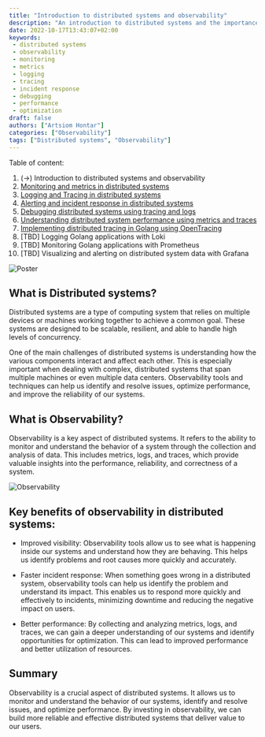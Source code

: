 ```yaml
---
title: "Introduction to distributed systems and observability"
description: "An introduction to distributed systems and the importance of observability in understanding and improving their performance, reliability, and correctness."
date: 2022-10-17T13:43:07+02:00
keywords:
 - distributed systems
 - observability
 - monitoring
 - metrics
 - logging
 - tracing
 - incident response
 - debugging
 - performance
 - optimization
draft: false
authors: ["Artsiom Hontar"]
categories: ["Observability"]
tags: ["Distributed systems", "Observability"]
---
```


Table of content:
1. (->) Introduction to distributed systems and observability
2. [Monitoring and metrics in distributed systems](/learnings/observability/monitoring-in-distributed-system/)
3. [Logging and Tracing in distributed systems](/learnings/observability/logging-and-tracking-in-distributed-system/)
4. [Alerting and incident response in distributed systems](/learnings/observability/alerting-and-incidents-in-distributed-system/)
6. [Debugging distributed systems using tracing and logs](/learnings/observability/debugging-distributed-system)
7. [Understanding distributed system performance using metrics and traces](/learnings/observability/understanding-performance-in-distributed-system/)
8. [Implementing distributed tracing in Golang using OpenTracing](/learnings/observability/implementing-distributed-tracing/)
9. [TBD] Logging Golang applications with Loki
10. [TBD] Monitoring Golang applications with Prometheus
11. [TBD] Visualizing and alerting on distributed system data with Grafana

![Poster](/learnings/observability/intro-to-distributed-observability/poster.jpg)

## What is Distributed systems?
Distributed systems are a type of computing system that relies on multiple devices or machines working together to achieve a common goal. These systems are designed to be scalable, resilient, and able to handle high levels of concurrency.

One of the main challenges of distributed systems is understanding how the various components interact and affect each other. This is especially important when dealing with complex, distributed systems that span multiple machines or even multiple data centers. Observability tools and techniques can help us identify and resolve issues, optimize performance, and improve the reliability of our systems.

## What is Observability?
Observability is a key aspect of distributed systems. It refers to the ability to monitor and understand the behavior of a system through the collection and analysis of data. This includes metrics, logs, and traces, which provide valuable insights into the performance, reliability, and correctness of a system.

![Observability](/learnings/observability/intro-to-distributed-observability/observability.jpg)

## Key benefits of observability in distributed systems:

- Improved visibility: Observability tools allow us to see what is happening inside our systems and understand how they are behaving. This helps us identify problems and root causes more quickly and accurately.

- Faster incident response: When something goes wrong in a distributed system, observability tools can help us identify the problem and understand its impact. This enables us to respond more quickly and effectively to incidents, minimizing downtime and reducing the negative impact on users.

- Better performance: By collecting and analyzing metrics, logs, and traces, we can gain a deeper understanding of our systems and identify opportunities for optimization. This can lead to improved performance and better utilization of resources.

## Summary
Observability is a crucial aspect of distributed systems. It allows us to monitor and understand the behavior of our systems, identify and resolve issues, and optimize performance. By investing in observability, we can build more reliable and effective distributed systems that deliver value to our users.